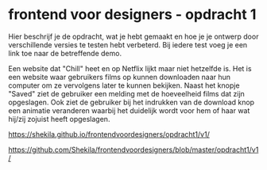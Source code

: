 # frontend voor designers - opdracht 1
Hier beschrijf je de opdracht, wat je hebt gemaakt en hoe je je ontwerp door verschillende versies te testen hebt verbeterd. Bij iedere test voeg je een link toe naar de betreffende demo.

Een website dat "Chill" heet en op Netflix lijkt maar niet hetzelfde is. Het is een website waar gebruikers films op kunnen downloaden naar hun computer om ze vervolgens later te kunnen bekijken. Naast het knopje "Saved" ziet de gebruiker een melding met de hoeveelheid films dat zijn opgeslagen. Ook ziet de gebruiker bij het indrukken van de download knop een animatie veranderen waarbij het duidelijk wordt voor hem of haar wat hij/zij zojuist heeft opgeslagen.

https://shekila.github.io/frontendvoordesigners/opdracht1/v1/

https://github.com/Shekila/frontendvoordesigners/blob/master/opdracht1/v1/
